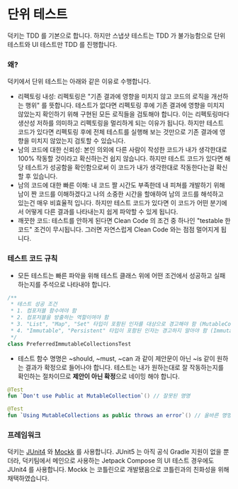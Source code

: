 # 단위 테스트

덕키는 TDD 를 기본으로 합니다. 하지만 스냅샷 테스트는 TDD 가 불가능함으로 단위 테스트와 UI 테스트만 TDD 를 진행합니다.

### 왜?

덕키에서 단위 테스트는 아래와 같은 이유로 수행합니다.

- 리펙토링 내성: 리펙토링은 "기존 결과에 영향을 미치지 않고 코드의 로직을 개선하는 행위" 를 뜻합니다. 테스트가 없다면 리펙토링 후에 기존 결과에 영향을 미치지 않았는지 확인하기 위해 구현된 모든 로직들을 검토해야 합니다. 이는 리펙토링마다 생산성 저하를 의미하고 리펙토링을 멀리하게 되는 이유가 됩니다. 하지만 테스트 코드가 있다면 리펙토링 후에 전체 테스트를 실행해 보는 것만으로 기존 결과에 영향을 미치지 않았는지 검토할 수 있습니다.
- 남의 코드에 대한 신뢰성: 본인 의외에 다른 사람이 작성한 코드가 내가 생각한대로 100% 작동할 것이라고 확신하는건 쉽지 않습니다. 하지만 테스트 코드가 있다면 해당 테스트가 성공함을 확인함으로써 이 코드가 내가 생각한대로 작동한다는걸 확신할 후 있습니다.
- 남의 코드에 대한 빠른 이해: 내 코드 짤 시간도 부족한데 내 피쳐를 개발하기 위해 남이 짠 코드를 이해하겠다고 나의 소중한 시간을 할애하여 남의 코드를 해석하고 있는건 매우 비효율적 입니다. 하지만 테스트 코드가 있다면 이 코드가 어떤 분기에서 어떻게 다른 결과를 나타내는지 쉽게 파악할 수 있게 됩니다.
- 깨끗한 코드: 테스트를 안하게 된다면 Clean Code 의 조건 중 하나인 "testable 한 코드" 조건이 무시됩니다. 그러면 자연스럽게 Clean Code 와는 점점 멀어지게 됩니다.

### 테스트 코드 규칙

- 모든 테스트는 빠른 파악을 위해 테스트 클래스 위에 어떤 조건에서 성공하고 실패하는지를 주석으로 나타내야 합니다.

```kotlin
/**
 * 테스트 성공 조건
 * 1. 컴포저블 함수여야 함
 * 2. 컴포저블을 방출하는 역할이여야 함
 * 3. "List", "Map", "Set" 타입이 포함된 인자를 대상으로 경고해야 함 (MutableCollections)
 * 4. "Immutable", "Persistent" 타입이 포함된 인자는 경고하지 말아야 함 (ImmutableCollections)
 */
class PreferredImmutableCollectionsTest
```

- 테스트 함수 명명은 ~should, ~must,  ~can 과 같이 제안문이 아닌 ~is 같이 원하는 결과가 확정으로 들어나야 합니다. 테스트는 내가 원하는대로 잘 작동하는지를 확인하는 절차이므로 **제안이 아닌 확정**으로 네이밍 해야 합니다.

```kotlin
@Test
fun `Don't use Public at MutableCollection`() // 잘못된 명명

@Test
fun `Using MutableCollections as public throws an error`() // 올바른 명명
```

### 프레임워크

덕키는 [JUnit4](https://junit.org/junit4/) 와 [Mockk](https://github.com/mockk/mockk) 를 사용합니다. JUnit5 는 아직 공식 Gradle 지원이 없을 뿐더라, 덕키팀에서 메인으로 사용하는 Jetpack Compose 의 UI 테스트 경우에도 JUnit4 를 사용합니다. Mockk 는 코틀린으로 개발됐음으로 코틀린과의 친화성을 위해 채택하였습니다.

